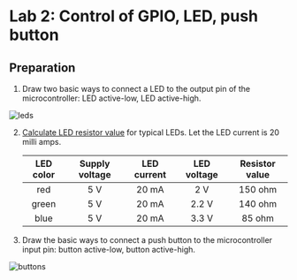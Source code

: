 # Lab 2: Control of GPIO, LED, push button


## Preparation

1. Draw two basic ways to connect a LED to the output pin of the microcontroller: LED active-low, LED active-high.

 ![leds](imag/leds.png)

2. [Calculate LED resistor value](https://electronicsclub.info/leds.htm) for typical LEDs. Let the LED current is 20 milli amps.


   | **LED color** | **Supply voltage** | **LED current** | **LED voltage** | **Resistor value** |
   | :-: | :-: | :-: | :-: | :-: |
   | red | 5&nbsp;V | 20&nbsp;mA | 2&nbsp;V | 150&nbsp;ohm |
   | green | 5&nbsp;V | 20&nbsp;mA | 2.2&nbsp;V |140&nbsp;ohm |
   | blue | 5&nbsp;V | 20&nbsp;mA | 3.3&nbsp;V | 85&nbsp;ohm |


3. Draw the basic ways to connect a push button to the microcontroller input pin: button active-low, button active-high.

 ![buttons](imag/buttons.png)

